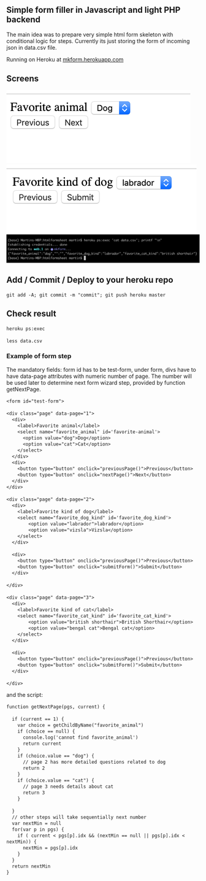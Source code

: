 ## Simple form filler in Javascript and light PHP backend
The main idea was to prepare very simple html form skeleton with conditional logic for steps.
Currently its just storing the form of incoming json in data.csv file.

Running on Heroku at [mkform.herokuapp.com](https://mkform.herokuapp.com/)

## Screens
<img src="docs/page1.png" /><img src="docs/page2.png" />
<img src="docs/results.png" />

## Add / Commit / Deploy to your heroku repo
```
git add -A; git commit -m "commit"; git push heroku master
```

## Check result
```
heroku ps:exec

less data.csv
```

### Example of form step
The mandatory fields: form id has to be test-form, under form, divs have to have data-page attributes with numeric number of page.
The number will be used later to determine next form wizard step, provided by function getNextPage.
```
<form id="test-form">
  
<div class="page" data-page="1">
  <div>
    <label>Favorite animal</label>
    <select name="favorite_animal" id='favorite-animal'>
      <option value="dog">Dog</option>
      <option value="cat">Cat</option>
    </select>
  </div>
  <div>
    <button type="button" onclick="previousPage()">Previous</button>
    <button type="button" onclick="nextPage()">Next</button>
  </div>
</div>

<div class="page" data-page="2">
  <div>
    <label>Favorite kind of dog</label>
    <select name="favorite_dog_kind" id='favorite_dog_kind'>
        <option value="labrador">labrador</option>
        <option value="vizsla">Vizsla</option>
    </select>
  </div>

  <div>
    <button type="button" onclick="previousPage()">Previous</button>
    <button type="button" onclick="submitForm()">Submit</button>
  </div>
  
</div>

<div class="page" data-page="3">
  <div>
    <label>Favorite kind of cat</label>
    <select name="favorite_cat_kind" id='favorite_cat_kind'>
        <option value="british shorthair">British Shorthair</option>
        <option value="bengal cat">Bengal cat</option>
    </select>
  </div>

  <div>
    <button type="button" onclick="previousPage()">Previous</button>
    <button type="button" onclick="submitForm()">Submit</button>
  </div>
  
</div>
```
and the script:
```
function getNextPage(pgs, current) {

  if (current == 1) {
    var choice = getChildByName("favorite_animal")
    if (choice == null) {
      console.log('cannot find favorite_animal')
      return current
    }
    if (choice.value == "dog") {
      // page 2 has more detailed questions related to dog
      return 2
    }
    if (choice.value == "cat") {
      // page 3 needs details about cat
      return 3
    }
  
  }
  // other steps will take sequentially next number
  var nextMin = null
  for(var p in pgs) {
    if ( current < pgs[p].idx && (nextMin == null || pgs[p].idx < nextMin)) {
      nextMin = pgs[p].idx
    }
  }
  return nextMin
}
```